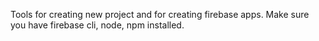 Tools for creating new project and for creating firebase apps.
Make sure you have firebase cli, node, npm installed.
